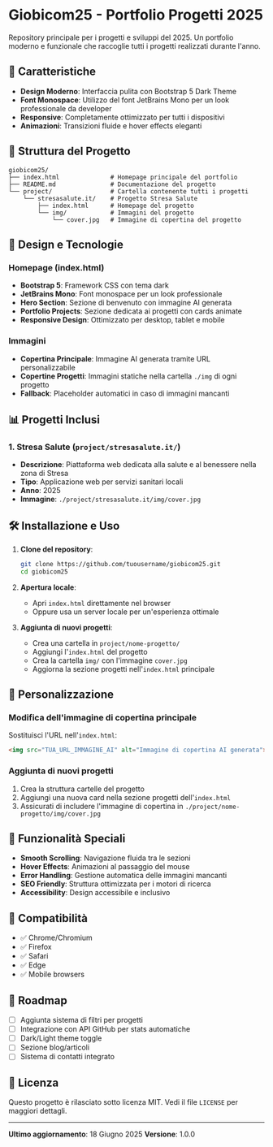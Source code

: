 # Giobicom25 - Portfolio Progetti 2025

Repository principale per i progetti e sviluppi del 2025. Un portfolio moderno e funzionale che raccoglie tutti i progetti realizzati durante l'anno.

## 🚀 Caratteristiche

- **Design Moderno**: Interfaccia pulita con Bootstrap 5 Dark Theme
- **Font Monospace**: Utilizzo del font JetBrains Mono per un look professionale da developer
- **Responsive**: Completamente ottimizzato per tutti i dispositivi
- **Animazioni**: Transizioni fluide e hover effects eleganti

## 📁 Struttura del Progetto

```
giobicom25/
├── index.html              # Homepage principale del portfolio
├── README.md               # Documentazione del progetto
└── project/                # Cartella contenente tutti i progetti
    └── stresasalute.it/    # Progetto Stresa Salute
        ├── index.html      # Homepage del progetto
        └── img/            # Immagini del progetto
            └── cover.jpg   # Immagine di copertina del progetto
```

## 🎨 Design e Tecnologie

### Homepage (index.html)
- **Bootstrap 5**: Framework CSS con tema dark
- **JetBrains Mono**: Font monospace per un look professionale
- **Hero Section**: Sezione di benvenuto con immagine AI generata
- **Portfolio Projects**: Sezione dedicata ai progetti con cards animate
- **Responsive Design**: Ottimizzato per desktop, tablet e mobile

### Immagini
- **Copertina Principale**: Immagine AI generata tramite URL personalizzabile
- **Copertine Progetti**: Immagini statiche nella cartella `./img` di ogni progetto
- **Fallback**: Placeholder automatici in caso di immagini mancanti

## 📊 Progetti Inclusi

### 1. Stresa Salute (`project/stresasalute.it/`)
- **Descrizione**: Piattaforma web dedicata alla salute e al benessere nella zona di Stresa
- **Tipo**: Applicazione web per servizi sanitari locali
- **Anno**: 2025
- **Immagine**: `./project/stresasalute.it/img/cover.jpg`

## 🛠️ Installazione e Uso

1. **Clone del repository**:
   ```bash
   git clone https://github.com/tuousername/giobicom25.git
   cd giobicom25
   ```

2. **Apertura locale**:
   - Apri `index.html` direttamente nel browser
   - Oppure usa un server locale per un'esperienza ottimale

3. **Aggiunta di nuovi progetti**:
   - Crea una cartella in `project/nome-progetto/`
   - Aggiungi l'`index.html` del progetto
   - Crea la cartella `img/` con l'immagine `cover.jpg`
   - Aggiorna la sezione progetti nell'`index.html` principale

## 🎯 Personalizzazione

### Modifica dell'immagine di copertina principale
Sostituisci l'URL nell'`index.html`:
```html
<img src="TUA_URL_IMMAGINE_AI" alt="Immagine di copertina AI generata">
```

### Aggiunta di nuovi progetti
1. Crea la struttura cartelle del progetto
2. Aggiungi una nuova card nella sezione progetti dell'`index.html`
3. Assicurati di includere l'immagine di copertina in `./project/nome-progetto/img/cover.jpg`

## 🌟 Funzionalità Speciali

- **Smooth Scrolling**: Navigazione fluida tra le sezioni
- **Hover Effects**: Animazioni al passaggio del mouse
- **Error Handling**: Gestione automatica delle immagini mancanti
- **SEO Friendly**: Struttura ottimizzata per i motori di ricerca
- **Accessibility**: Design accessibile e inclusivo

## 📱 Compatibilità

- ✅ Chrome/Chromium
- ✅ Firefox
- ✅ Safari
- ✅ Edge
- ✅ Mobile browsers

## 🚧 Roadmap

- [ ] Aggiunta sistema di filtri per progetti
- [ ] Integrazione con API GitHub per stats automatiche
- [ ] Dark/Light theme toggle
- [ ] Sezione blog/articoli
- [ ] Sistema di contatti integrato

## 📄 Licenza

Questo progetto è rilasciato sotto licenza MIT. Vedi il file `LICENSE` per maggiori dettagli.

---

**Ultimo aggiornamento**: 18 Giugno 2025
**Versione**: 1.0.0
